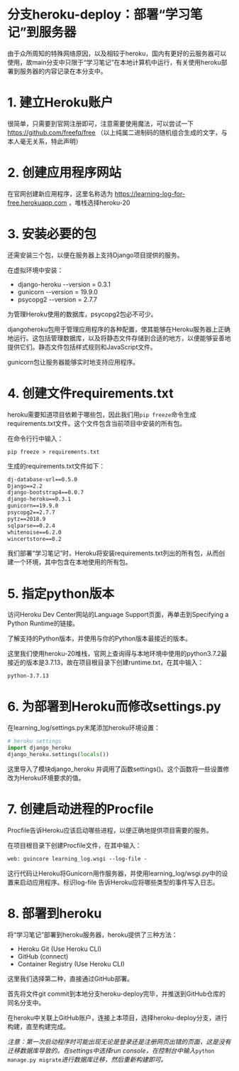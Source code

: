 # 分支heroku-deploy：部署“学习笔记”到服务器

由于众所周知的特殊网络原因，以及相较于heroku，国内有更好的云服务器可以使用，故main分支中只限于“学习笔记”在本地计算机中运行，有关使用heroku部署到服务器的内容记录在本分支中。

# 1. 建立Heroku账户

很简单，只需要到官网注册即可，注意需要使用魔法，可以尝试一下 https://github.com/freefq/free （以上纯属二进制码的随机组合生成的文字，与本人毫无关系，特此声明）

# 2. 创建应用程序网站

在官网创建新应用程序，这里名称选为 https://learning-log-for-free.herokuapp.com ，堆栈选择heroku-20

# 3. 安装必要的包

还需安装三个包，以便在服务器上支持Django项目提供的服务。

在虚拟环境中安装：
- django-heroku  --version = 0.3.1
- gunicorn  --version = 19.9.0
- psycopg2  --version = 2.7.7

为管理Heroku使用的数据库，psycopg2包必不可少。

djangoheroku包用于管理应用程序的各种配置，使其能够在Heroku服务器上正确地运行。这包括管理数据库，以及将静态文件存储到合适的地方，以便能够妥善地提供它们。静态文件包括样式规则和JavaScript文件。

gunicorn包让服务器能够实时地支持应用程序。

# 4. 创建文件requirements.txt

heroku需要知道项目依赖于哪些包，因此我们用```pip freeze```命令生成requirements.txt文件。这个文件包含当前项目中安装的所有包。

在命令行行中输入：
```shell
pip freeze > requirements.txt
```

生成的requirements.txt文件如下：
```txt
dj-database-url==0.5.0
Django==2.2
django-bootstrap4==0.0.7
django-heroku==0.3.1
gunicorn==19.9.0
psycopg2==2.7.7
pytz==2018.9
sqlparse==0.2.4
whitenoise==6.2.0
wincertstore==0.2
```

我们部署“学习笔记”时，Heroku将安装requirements.txt列出的所有包，从而创建一个环境，其中包含在本地使用的所有包。

# 5. 指定python版本

访问Heroku Dev Center网站的Language Support页面，再单击到Specifying a Python Runtime的链接。

了解支持的Python版本，并使用与你的Python版本最接近的版本。

这里我们使用heroku-20堆栈，官网上查询得与本地环境中使用的python3.7.2最接近的版本是3.7.13，故在项目根目录下创建runtime.txt，在其中输入：
```txt
python-3.7.13
```

# 6. 为部署到Heroku而修改settings.py

在learning_log/settings.py末尾添加heroku环境设置：
```Python
# heroku settings
import django_heroku
django_heroku.settings(locals())
```

这里导入了模块django_heroku 并调用了函数settings()。这个函数将一些设置修改为Heroku环境要求的值。

# 7. 创建启动进程的Procfile

Procfile告诉Heroku应该启动哪些进程，以便正确地提供项目需要的服务。

在项目根目录下创建Procfile文件，在其中输入：
```txt
web: guincore learning_log.wsgi --log-file - 
```

这行代码让Heroku将Gunicorn用作服务器，并使用learning_log/wsgi.py中的设置来启动应用程序。标识log-file 告诉Heroku应将哪些类型的事件写入日志。

# 8. 部署到heroku

将“学习笔记”部署到heroku服务器，heroku提供了三种方法：
- Heroku Git (Use Heroku CLI)
- GitHub (connect)
- Container Registry (Use Heroku CLI)

这里我们选择第二种，直接通过GitHub部署。

首先将文件git commit到本地分支heroku-deploy完毕，并推送到GitHub仓库的同名分支中。

在heroku中关联上GitHub账户，连接上本项目，选择heroku-deploy分支，进行构建，直至构建完成。

*注意：第一次启动程序时可能出现无论是登录还是注册网页出错的页面，这是没有迁移数据库导致的。在settings中选择run console，在控制台中输入*```python manage.py migrate```*进行数据库迁移，然后重新构建即可。*
